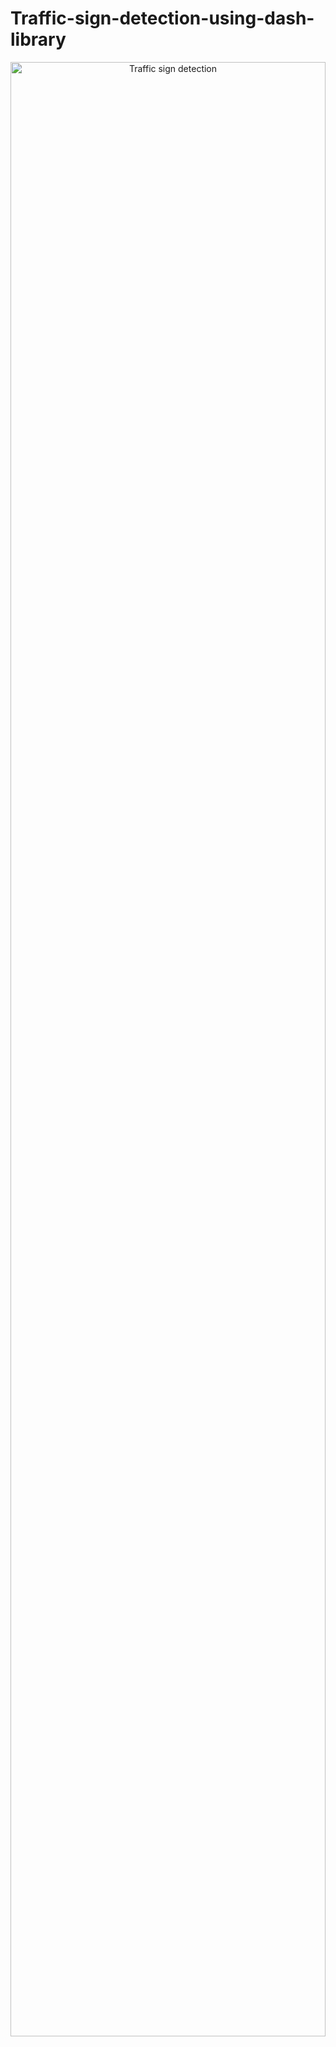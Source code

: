 # Traffic-sign-detection-using-dash-library

<p align="center">
  <img src="https://github.com/Ajinkz/Traffics-sign-detection-using-dash-library/blob/master/Traffic_sign_detection.gif" alt="Traffic sign detection" height="90%" width="100%" />
</p>

